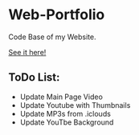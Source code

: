 # Web-Portfolio
Code Base of my Website.

[See it here!](https://jackghopkins.org/)

## ToDo List:
- Update Main Page Video
- Update Youtube with Thumbnails
- Update MP3s from .iclouds
- Update YouTbe Background

